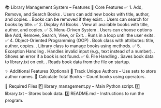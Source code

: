 📚 Library Management System – Features
🔹 Core Features
✅ 1. Add, Remove, and Search Books
. Users can add new books with title, author, and copies.
. Books can be removed if they exist.
. Users can search for books by title.
✅ 2. Display All Books
. View all available books with title, author, and copies.
✅ 3. Menu-Driven System
. Users can choose options like Add, Remove, Search, View, or Exit.
. Runs in a loop until the user exits.
✅ 4. Object-Oriented Programming (OOP)
. Book class with attributes: title, author, copies.
. Library class to manage books using methods.
✅ 5. Exception Handling
. Handles invalid input (e.g., text instead of a number).
. Shows an error if a book is not found.
✅ 6. File Handling
. Saves book data to library.txt on exit.
. Reads book data from the file on startup.

✨ Additional Features (Optional)
📌 Track Unique Authors – Use sets to store author names.
📌 Calculate Total Books – Count books using operators.

📁 Required Files
1️⃣ library_management.py – Main Python script.
2️⃣ library.txt – Stores book data.
3️⃣ README.md – Instructions to run the program.
